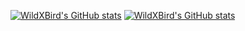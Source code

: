 [![WildXBird's GitHub stats](https://github-readme-stats.vercel.app/api?username=WildXBird&show_icons=true&hide_title=true&hide_border=true)](https://githubmemory.com/@WildXBird)
[![WildXBird's GitHub stats](https://github-readme-stats.vercel.app/api/top-langs/?username=WildXBird&layout=compact)](https://githubmemory.com/@WildXBird)
